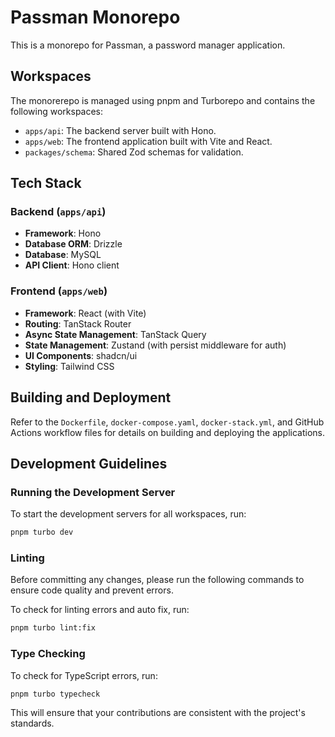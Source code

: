 # Passman Monorepo

This is a monorepo for Passman, a password manager application.

## Workspaces

The monorerepo is managed using pnpm and Turborepo and contains the following workspaces:

- `apps/api`: The backend server built with Hono.
- `apps/web`: The frontend application built with Vite and React.
- `packages/schema`: Shared Zod schemas for validation.

## Tech Stack

### Backend (`apps/api`)

- **Framework**: Hono
- **Database ORM**: Drizzle
- **Database**: MySQL
- **API Client**: Hono client

### Frontend (`apps/web`)

- **Framework**: React (with Vite)
- **Routing**: TanStack Router
- **Async State Management**: TanStack Query
- **State Management**: Zustand (with persist middleware for auth)
- **UI Components**: shadcn/ui
- **Styling**: Tailwind CSS

## Building and Deployment

Refer to the `Dockerfile`, `docker-compose.yaml`, `docker-stack.yml`, and GitHub Actions workflow files for details on building and deploying the applications.

## Development Guidelines

### Running the Development Server

To start the development servers for all workspaces, run:

```bash
pnpm turbo dev
```

### Linting

Before committing any changes, please run the following commands to ensure code quality and prevent errors.

To check for linting errors and auto fix, run:

```bash
pnpm turbo lint:fix
```

### Type Checking

To check for TypeScript errors, run:

```bash
pnpm turbo typecheck
```

This will ensure that your contributions are consistent with the project's standards.
